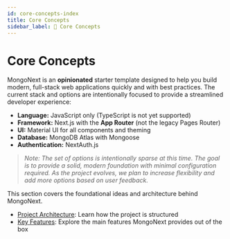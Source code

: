 ```yaml
---
id: core-concepts-index
title: Core Concepts
sidebar_label: 🧩 Core Concepts
---
```


# Core Concepts

MongoNext is an **opinionated** starter template designed to help you build modern, full-stack web applications quickly and with best practices. The current stack and options are intentionally focused to provide a streamlined developer experience:

- **Language:** JavaScript only (TypeScript is not yet supported)
- **Framework:** Next.js with the **App Router** (not the legacy Pages Router)
- **UI:** Material UI for all components and theming
- **Database:** MongoDB Atlas with Mongoose
- **Authentication:** NextAuth.js

> _Note: The set of options is intentionally sparse at this time. The goal is to provide a solid, modern foundation with minimal configuration required. As the project evolves, we plan to increase flexibility and add more options based on user feedback._

This section covers the foundational ideas and architecture behind MongoNext.

- [Project Architecture](project-architecture.md): Learn how the project is structured
- [Key Features](key-features.md): Explore the main features MongoNext provides out of the box 